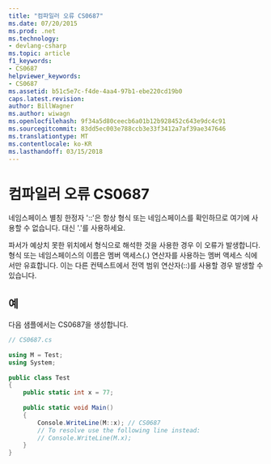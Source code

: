 ```yaml
---
title: "컴파일러 오류 CS0687"
ms.date: 07/20/2015
ms.prod: .net
ms.technology:
- devlang-csharp
ms.topic: article
f1_keywords:
- CS0687
helpviewer_keywords:
- CS0687
ms.assetid: b51c5e7c-f4de-4aa4-97b1-ebe220cd19b0
caps.latest.revision: 
author: BillWagner
ms.author: wiwagn
ms.openlocfilehash: 9f34a5d80ceecb6a01b12b928452c643e9dc4c91
ms.sourcegitcommit: 83dd5ec003e788ccb3e33f3412a7af39ae347646
ms.translationtype: MT
ms.contentlocale: ko-KR
ms.lasthandoff: 03/15/2018
---
```

# <a name="compiler-error-cs0687"></a>컴파일러 오류 CS0687
네임스페이스 별칭 한정자 '::'은 항상 형식 또는 네임스페이스를 확인하므로 여기에 사용할 수 없습니다. 대신 '.'를 사용하세요.  
  
 파서가 예상치 못한 위치에서 형식으로 해석한 것을 사용한 경우 이 오류가 발생합니다. 형식 또는 네임스페이스의 이름은 멤버 액세스(**.**) 연산자를 사용하는 멤버 액세스 식에서만 유효합니다. 이는 다른 컨텍스트에서 전역 범위 연산자(::)를 사용할 경우 발생할 수 있습니다.  
  
## <a name="example"></a>예  
 다음 샘플에서는 CS0687을 생성합니다.  
  
```csharp  
// CS0687.cs  
  
using M = Test;  
using System;  
  
public class Test   
{  
    public static int x = 77;  
  
    public static void Main()   
    {  
        Console.WriteLine(M::x); // CS0687  
        // To resolve use the following line instead:  
        // Console.WriteLine(M.x);  
    }  
}  
```
